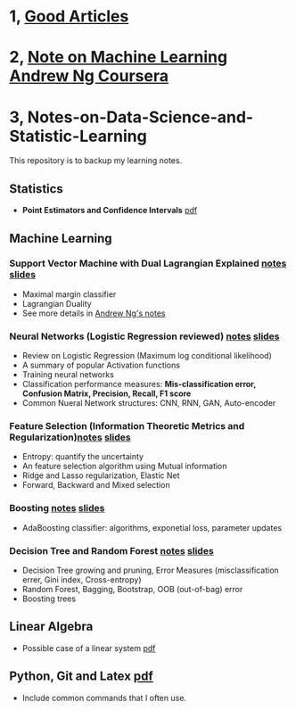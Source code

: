 # 1, [Good Articles](https://github.com/sliao7/Notes-on-Data-Science-and-Statistic-Learning/blob/main/Articles.md)

# 2, [Note on Machine Learning Andrew Ng Coursera](https://github.com/sliao7/Notes-on-Data-Science-and-Statistic-Learning/tree/main/Machine%20Learning%20Notes%20Adrew%20Ng%20Coursera%20)

# 3, Notes-on-Data-Science-and-Statistic-Learning

This repository is to backup my learning notes.
## Statistics 
* **Point Estimators and Confidence Intervals** [pdf](https://github.com/sliao7/Notes-on-Data-Science-and-Statistic-Learning/blob/main/Latex/Point%20Estimators%20and%20Confidence%20Intervals/Point_Estimators_and_Confidence_Intervals.pdf)

## Machine Learning
### **Support Vector Machine** with Dual Lagrangian Explained [notes](https://github.com/sliao7/Notes-on-Data-Science-and-Statistic-Learning/blob/main/Latex/SVM%20notes/svm.pdf) [slides](https://github.com/sliao7/CSE6740_Computational_Data_Analysis/blob/main/slides/svm.pdf)
* Maximal margin classifier
* Lagrangian Duality 
* See more details in [Andrew Ng's notes](https://github.com/sliao7/Andrew-Ng-Machine-Learning-Notes/blob/master/cs229-notes3.pdf)

### **Neural Networks** (Logistic Regression reviewed) [notes](https://github.com/sliao7/Notes-on-Data-Science-and-Statistic-Learning/blob/main/Latex/Neural%20Networks/Neural%20Networks.pdf) [slides](https://github.com/sliao7/CSE6740_Computational_Data_Analysis/blob/main/slides/neuralnets.pdf)
* Review on Logistic Regression (Maximum log conditional likelihood)
* A summary of popular Activation functions
* Training neural networks
* Classification performance measures: **Mis-classification error, Confusion Matrix, Precision, Recall, F1 score**
* Common Nueral Network structures: CNN, RNN, GAN, Auto-encoder
### **Feature Selection** (Information Theoretic Metrics and Regularization)[notes](https://github.com/sliao7/Notes-on-Data-Science-and-Statistic-Learning/blob/main/Latex/Feature%20Selection/feature%20selection.pdf) [slides](https://github.com/sliao7/CSE6740_Computational_Data_Analysis/blob/main/slides/feature_selection.pdf)
* Entropy: quantify the uncertainty 
* An feature selection algorithm using Mutual information
* Ridge and Lasso regularization, Elastic Net
* Forward, Backward and Mixed selection 

### **Boosting** [notes](https://github.com/sliao7/Notes-on-Data-Science-and-Statistic-Learning/blob/main/Latex/Boosting/Boosting.pdf) [slides](https://github.com/sliao7/CSE6740_Computational_Data_Analysis/blob/main/slides/boosting.pdf)
* AdaBoosting classifier: algorithms, exponetial loss, parameter updates 

### **Decision Tree and Random Forest** [notes](https://github.com/sliao7/Notes-on-Data-Science-and-Statistic-Learning/blob/main/Latex/Decision%20Tree%20and%20Random%20Forest/Decision%20Tree%20and%20Random%20Forest.pdf) [slides](https://github.com/sliao7/CSE6740_Computational_Data_Analysis/blob/main/slides/random_forest.pdf)
* Decision Tree growing and pruning, Error Measures (misclassification errer, Gini index, Cross-entropy)
* Random Forest, Bagging, Bootstrap, OOB (out-of-bag) error 
* Boosting trees

## Linear Algebra
* Possible case of a linear system [pdf](https://github.com/sliao7/Notes-on-Data-Science-and-Statistic-Learning/blob/main/Latex/Linear%20Equation%20Systems/Linear%20Equation%20Systems.pdf)

## Python, Git and Latex [pdf](https://github.com/sliao7/Notes-on-Data-Science-and-Statistic-Learning/blob/main/Latex/Notes%20on%20Python%20and%20Git/Notes%20on%20Python%20and%20Git.pdf)
* Include common commands that I often use.
